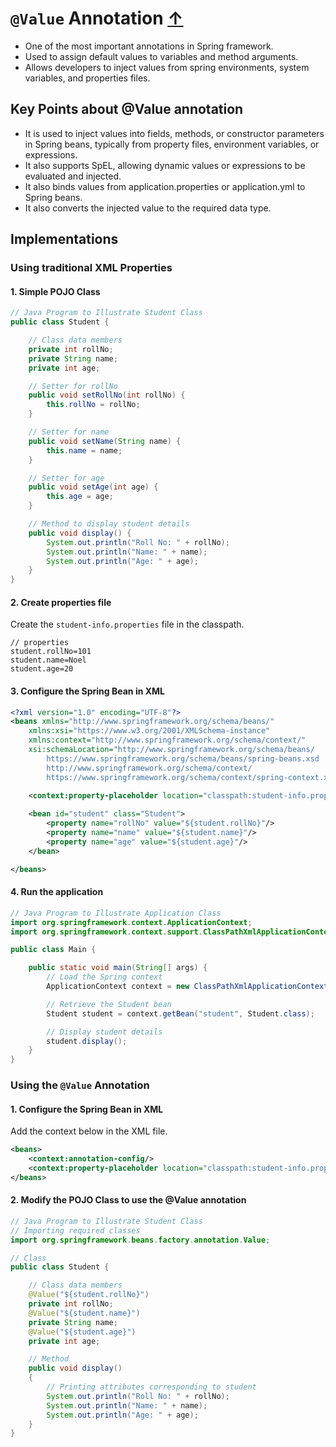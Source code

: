 # `@Value` Annotation [↑](../../../README.md#iii-spring-annotations)
- One of the most important annotations in Spring framework.
- Used to assign default values to variables and method arguments.
- Allows developers to inject values from spring environments, system variables, and properties files.

## Key Points about @Value annotation
- It is used to inject values into fields, methods, or constructor parameters in Spring beans, typically from property files, environment variables, or expressions.
- It also supports SpEL, allowing dynamic values or expressions to be evaluated and injected.
- It also binds values from application.properties or application.yml to Spring beans.
- It also converts the injected value to the required data type.

## Implementations

### Using traditional XML Properties

#### 1. Simple POJO Class

```java
// Java Program to Illustrate Student Class
public class Student {

    // Class data members
    private int rollNo;
    private String name;
    private int age;

    // Setter for rollNo
    public void setRollNo(int rollNo) {
        this.rollNo = rollNo;
    }

    // Setter for name
    public void setName(String name) {
        this.name = name;
    }

    // Setter for age
    public void setAge(int age) {
        this.age = age;
    }

    // Method to display student details
    public void display() {
        System.out.println("Roll No: " + rollNo);
        System.out.println("Name: " + name);
        System.out.println("Age: " + age);
    }
}
```

#### 2. Create properties file
Create the `student-info.properties` file in the classpath.
```text
// properties
student.rollNo=101
student.name=Noel
student.age=20
```

#### 3. Configure the Spring Bean in XML
```xml
<?xml version="1.0" encoding="UTF-8"?>
<beans xmlns="http://www.springframework.org/schema/beans/"
	xmlns:xsi="https://www.w3.org/2001/XMLSchema-instance"
	xmlns:context="http://www.springframework.org/schema/context/"
	xsi:schemaLocation="http://www.springframework.org/schema/beans/
		https://www.springframework.org/schema/beans/spring-beans.xsd
		http://www.springframework.org/schema/context/
		https://www.springframework.org/schema/context/spring-context.xsd">

	<context:property-placeholder location="classpath:student-info.properties"/>
	
	<bean id="student" class="Student">
		<property name="rollNo" value="${student.rollNo}"/>
		<property name="name" value="${student.name}"/>
		<property name="age" value="${student.age}"/>
	</bean>

</beans>
```

#### 4. Run the application
```java
// Java Program to Illustrate Application Class
import org.springframework.context.ApplicationContext;
import org.springframework.context.support.ClassPathXmlApplicationContext;

public class Main {

    public static void main(String[] args) {
        // Load the Spring context
        ApplicationContext context = new ClassPathXmlApplicationContext("beans.xml");

        // Retrieve the Student bean
        Student student = context.getBean("student", Student.class);

        // Display student details
        student.display();
    }
}
```

### Using the `@Value` Annotation

#### 1. Configure the Spring Bean in XML
Add the context below in the XML file.
```xml
<beans>
    <context:annotation-config/>
    <context:property-placeholder location="classpath:student-info.properties"/>
</beans>
```

#### 2. Modify the POJO Class to use the @Value annotation
```java
// Java Program to Illustrate Student Class
// Importing required classes
import org.springframework.beans.factory.annotation.Value;

// Class
public class Student {

    // Class data members
    @Value("${student.rollNo}") 
    private int rollNo;
    @Value("${student.name}")
    private String name;
    @Value("${student.age}") 
    private int age;

    // Method
    public void display()
    {
        // Printing attributes corresponding to student
        System.out.println("Roll No: " + rollNo);
        System.out.println("Name: " + name);
        System.out.println("Age: " + age);
    }
}
```